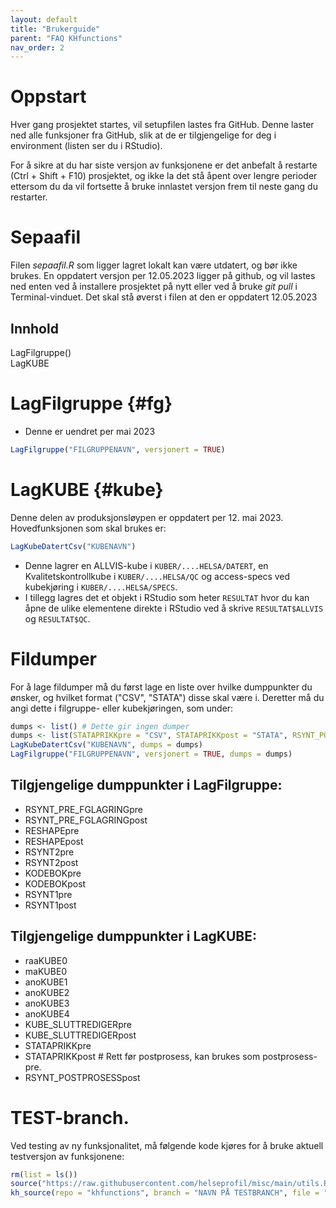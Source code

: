 ```yaml
---
layout: default
title: "Brukerguide" 
parent: "FAQ KHfunctions"
nav_order: 2
---
```


# Oppstart
Hver gang prosjektet startes, vil setupfilen lastes fra GitHub. Denne laster ned alle funksjoner fra GitHub, slik at de er tilgjengelige for deg i environment (listen ser du i RStudio). 

For å sikre at du har siste versjon av funksjonene er det anbefalt å restarte (Ctrl + Shift + F10) prosjektet, og ikke la det stå åpent over lengre perioder ettersom du da vil fortsette å bruke innlastet versjon frem til neste gang du restarter. 

# Sepaafil
Filen *sepaafil.R* som ligger lagret lokalt kan være utdatert, og bør ikke brukes. En oppdatert versjon per 12.05.2023 ligger på github, og vil lastes ned enten ved å installere prosjektet på nytt eller ved å bruke *git pull* i Terminal-vinduet. Det skal stå øverst i filen at den er oppdatert 12.05.2023

<div id="toc">
  <h2>Innhold</h2>
  <ul>
    <li><a href="#fg">LagFilgruppe()</a></li>
    <li><a href="#kube">LagKUBE</a></li>
  </ul>
</div>

# LagFilgruppe {#fg}

- Denne er uendret per mai 2023

```r
LagFilgruppe("FILGRUPPENAVN", versjonert = TRUE)
```

# LagKUBE {#kube}

Denne delen av produksjonsløypen er oppdatert per 12. mai 2023. Hovedfunksjonen som skal brukes er:

```r
LagKubeDatertCsv("KUBENAVN")
```
- Denne lagrer en ALLVIS-kube i `KUBER/....HELSA/DATERT`, en Kvalitetskontrollkube i `KUBER/....HELSA/QC` og access-specs ved kubekjøring i `KUBER/....HELSA/SPECS`. 
- I tillegg lagres det et objekt i RStudio som heter `RESULTAT` hvor du kan åpne de ulike elementene direkte i RStudio ved å skrive `RESULTAT$ALLVIS` og `RESULTAT$QC`.


# Fildumper
For å lage fildumper må du først lage en liste over hvilke dumppunkter du ønsker, og hvilket format ("CSV", "STATA") disse skal være i. Deretter må du angi dette i filgruppe- eller kubekjøringen, som under: 

```r
dumps <- list() # Dette gir ingen dumper
dumps <- list(STATAPRIKKpre = "CSV", STATAPRIKKpost = "STATA", RSYNT_POSTPROSESSpost = c("CSV", "STATA"))
LagKubeDatertCsv("KUBENAVN", dumps = dumps)
LagFilgruppe("FILGRUPPENAVN", versjonert = TRUE, dumps = dumps)
```
## Tilgjengelige dumppunkter i LagFilgruppe:

- RSYNT_PRE_FGLAGRINGpre
- RSYNT_PRE_FGLAGRINGpost
- RESHAPEpre
- RESHAPEpost
- RSYNT2pre
- RSYNT2post
- KODEBOKpre
- KODEBOKpost
- RSYNT1pre
- RSYNT1post

## Tilgjengelige dumppunkter i LagKUBE:
- raaKUBE0
- maKUBE0
- anoKUBE1
- anoKUBE2
- anoKUBE3
- anoKUBE4
- KUBE_SLUTTREDIGERpre
- KUBE_SLUTTREDIGERpost
- STATAPRIKKpre
- STATAPRIKKpost # Rett før postprosess, kan brukes som postprosess-pre.
- RSYNT_POSTPROSESSpost

# TEST-branch. 

Ved testing av ny funksjonalitet, må følgende kode kjøres for å bruke aktuell testversjon av funksjonene:

```r
rm(list = ls())
source("https://raw.githubusercontent.com/helseprofil/misc/main/utils.R")
kh_source(repo = "khfunctions", branch = "NAVN PÅ TESTBRANCH", file = "R/KHsetup.R", encoding = "latin1")
```
